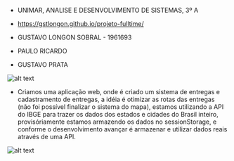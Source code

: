 - UNIMAR, ANALISE E DESENVOLVIMENTO DE SISTEMAS, 3º A
- https://gstlongon.github.io/projeto-fulltime/

- GUSTAVO LONGON SOBRAL - 1961693
- PAULO RICARDO
- GUSTAVO PRATA

![alt text](https://media.discordapp.net/attachments/1077731425794654255/1224862736010444830/image.png?ex=661f0951&is=660c9451&hm=6e195195b292ce32fdbffc3325b550bde9e63982f66cd4daa4a1e67fc7c478e2&=&format=webp&quality=lossless&width=1038&height=480)

- Criamos uma aplicação web, onde é criado um sistema de entregas e cadastramento de entregas, a idéia é otimizar as rotas das entregas (não foi possível finalizar o sistema do mapa), estamos utilizando a API do IBGE para trazer os dados dos estados e cidades do Brasil inteiro, provisóriamente estamos armazendo os dados no sessionStorage, e conforme o desenvolvimento avançar é armazenar e utilizar dados reais através de uma API.

![alt text](https://media.discordapp.net/attachments/1077731425794654255/1224862910438969474/image.png?ex=661f097a&is=660c947a&hm=65df13331fa2a1bf78fc4923b47d4c0ff35a99b149639cbba892689563504263&=&format=webp&quality=lossless&width=1038&height=480)
